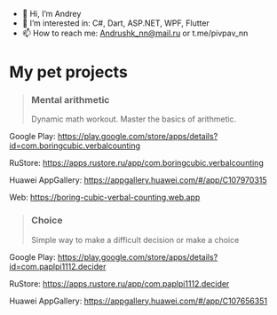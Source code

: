 - 👋 Hi, I’m Andrey
- 👀 I’m interested in: C#, Dart, ASP.NET, WPF, Flutter
- 📫 How to reach me: Andrushk_nn@mail.ru or t.me/pivpav_nn


# My pet projects

> ### Mental arithmetic
> Dynamic math workout. Master the basics of arithmetic.

Google Play: https://play.google.com/store/apps/details?id=com.boringcubic.verbalcounting

RuStore: https://apps.rustore.ru/app/com.boringcubic.verbalcounting

Huawei AppGallery: https://appgallery.huawei.com/#/app/C107970315

Web: https://boring-cubic-verbal-counting.web.app


> ### Choice
> Simple way to make a difficult decision or make a choice

Google Play: https://play.google.com/store/apps/details?id=com.paplpi1112.decider

RuStore: https://apps.rustore.ru/app/com.paplpi1112.decider

Huawei AppGallery: https://appgallery.huawei.com/#/app/C107656351

<!---
Andrushk/Andrushk is a ✨ special ✨ repository because its `README.md` (this file) appears on your GitHub profile.
You can click the Preview link to take a look at your changes.
--->
